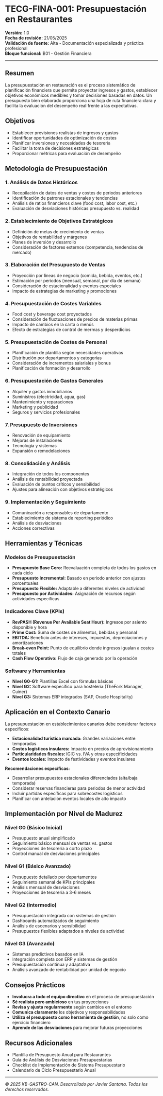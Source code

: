 # TECG-FINA-001: Presupuestación en Restaurantes

**Versión:** 1.0  
**Fecha de revisión:** 21/05/2025  
**Validación de fuente:** Alta - Documentación especializada y práctica profesional  
**Bloque funcional:** B01 - Gestión Financiera

---

## Resumen

La presupuestación en restauración es el proceso sistemático de planificación financiera que permite proyectar ingresos y gastos, establecer objetivos económicos medibles y tomar decisiones basadas en datos. Un presupuesto bien elaborado proporciona una hoja de ruta financiera clara y facilita la evaluación del desempeño real frente a las expectativas.

## Objetivos

- Establecer previsiones realistas de ingresos y gastos
- Identificar oportunidades de optimización de costes
- Planificar inversiones y necesidades de tesorería
- Facilitar la toma de decisiones estratégicas
- Proporcionar métricas para evaluación de desempeño

## Metodología de Presupuestación

### 1. Análisis de Datos Históricos
- Recopilación de datos de ventas y costes de periodos anteriores
- Identificación de patrones estacionales y tendencias
- Análisis de ratios financieros clave (food cost, labor cost, etc.)
- Evaluación de desviaciones históricas presupuesto vs. realidad

### 2. Establecimiento de Objetivos Estratégicos
- Definición de metas de crecimiento de ventas
- Objetivos de rentabilidad y márgenes
- Planes de inversión y desarrollo
- Consideración de factores externos (competencia, tendencias de mercado)

### 3. Elaboración del Presupuesto de Ventas
- Proyección por líneas de negocio (comida, bebida, eventos, etc.)
- Estimación por periodos (mensual, semanal, por día de semana)
- Consideración de estacionalidad y eventos especiales
- Impacto de estrategias de marketing y promociones

### 4. Presupuestación de Costes Variables
- Food cost y beverage cost proyectados
- Consideración de fluctuaciones de precios de materias primas
- Impacto de cambios en la carta o menús
- Efecto de estrategias de control de mermas y desperdicios

### 5. Presupuestación de Costes de Personal
- Planificación de plantilla según necesidades operativas
- Distribución por departamentos y categorías
- Consideración de incrementos salariales y bonus
- Planificación de formación y desarrollo

### 6. Presupuestación de Gastos Generales
- Alquiler y gastos inmobiliarios
- Suministros (electricidad, agua, gas)
- Mantenimiento y reparaciones
- Marketing y publicidad
- Seguros y servicios profesionales

### 7. Presupuesto de Inversiones
- Renovación de equipamiento
- Mejoras de instalaciones
- Tecnología y sistemas
- Expansión o remodelaciones

### 8. Consolidación y Análisis
- Integración de todos los componentes
- Análisis de rentabilidad proyectada
- Evaluación de puntos críticos y sensibilidad
- Ajustes para alineación con objetivos estratégicos

### 9. Implementación y Seguimiento
- Comunicación a responsables de departamento
- Establecimiento de sistema de reporting periódico
- Análisis de desviaciones
- Acciones correctivas

## Herramientas y Técnicas

### Modelos de Presupuestación
- **Presupuesto Base Cero:** Reevaluación completa de todos los gastos en cada ciclo
- **Presupuesto Incremental:** Basado en periodo anterior con ajustes porcentuales
- **Presupuesto Flexible:** Adaptable a diferentes niveles de actividad
- **Presupuesto por Actividades:** Asignación de recursos según actividades específicas

### Indicadores Clave (KPIs)
- **RevPASH (Revenue Per Available Seat Hour):** Ingresos por asiento disponible y hora
- **Prime Cost:** Suma de costes de alimentos, bebidas y personal
- **EBITDA:** Beneficio antes de intereses, impuestos, depreciaciones y amortizaciones
- **Break-even Point:** Punto de equilibrio donde ingresos igualan a costes totales
- **Cash Flow Operativo:** Flujo de caja generado por la operación

### Software y Herramientas
- **Nivel G0-G1:** Plantillas Excel con fórmulas básicas
- **Nivel G2:** Software específico para hostelería (TheFork Manager, Cuiner)
- **Nivel G3:** Sistemas ERP integrados (SAP, Oracle Hospitality)

## Aplicación en el Contexto Canario

La presupuestación en establecimientos canarios debe considerar factores específicos:

- **Estacionalidad turística marcada:** Grandes variaciones entre temporadas
- **Costes logísticos insulares:** Impacto en precios de aprovisionamiento
- **Particularidades fiscales:** IGIC vs. IVA y otras especificidades
- **Eventos locales:** Impacto de festividades y eventos insulares

**Recomendaciones específicas:**
- Desarrollar presupuestos estacionales diferenciados (alta/baja temporada)
- Considerar reservas financieras para periodos de menor actividad
- Incluir partidas específicas para sobrecostes logísticos
- Planificar con antelación eventos locales de alto impacto

## Implementación por Nivel de Madurez

### Nivel G0 (Básico Inicial)
- Presupuesto anual simplificado
- Seguimiento básico mensual de ventas vs. gastos
- Proyecciones de tesorería a corto plazo
- Control manual de desviaciones principales

### Nivel G1 (Básico Avanzado)
- Presupuesto detallado por departamentos
- Seguimiento semanal de KPIs principales
- Análisis mensual de desviaciones
- Proyecciones de tesorería a 3-6 meses

### Nivel G2 (Intermedio)
- Presupuestación integrada con sistemas de gestión
- Dashboards automatizados de seguimiento
- Análisis de escenarios y sensibilidad
- Presupuestos flexibles adaptados a niveles de actividad

### Nivel G3 (Avanzado)
- Sistemas predictivos basados en IA
- Integración completa con ERP y sistemas de gestión
- Presupuestación continua y adaptativa
- Análisis avanzado de rentabilidad por unidad de negocio

## Consejos Prácticos

- **Involucra a todo el equipo directivo** en el proceso de presupuestación
- **Sé realista pero ambicioso** en tus proyecciones
- **Revisa y ajusta regularmente** según cambios en el entorno
- **Comunica claramente** los objetivos y responsabilidades
- **Utiliza el presupuesto como herramienta de gestión**, no solo como ejercicio financiero
- **Aprende de las desviaciones** para mejorar futuras proyecciones

## Recursos Adicionales

- Plantilla de Presupuesto Anual para Restaurantes
- Guía de Análisis de Desviaciones Presupuestarias
- Checklist de Implementación de Sistema Presupuestario
- Calendario de Ciclo Presupuestario Anual

---

*© 2025 KB-GASTRO-CAN. Desarrollado por Javier Santana. Todos los derechos reservados.*
